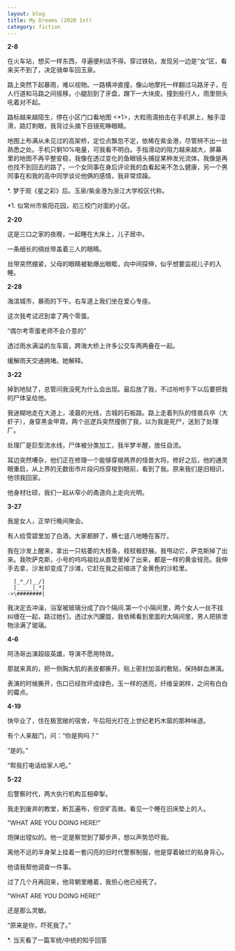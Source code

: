 ```yaml
---
layout: blog
title: My Dreams (2020 1st)
category: fiction
---
```


**2-8**

在火车站，想买一样东西，寻遍便利店不得。穿过铁轨，发现另一边是“女”区，看来买不到了，决定骑单车回玉泉。

路上突然下起暴雨，难以视物。一路横冲直撞，像山地摩托一样翻过马路牙子，在人行道和马路之间摇移。小腿刮到了牙盘，蹭下一大块皮。撞到些行人，雨里侧头吼着对不起。

路标越来越陌生，停在小区门口看地图 <\*1>，大粒雨滴拍击在手机屏上，触手湿滑，路灯刺眼，我背过头摘下目镜死睁眼睛。

地图上布满从未见过的高架桥，定位点飘忽不定，依稀在紫金港，尽管辨不出一丝熟悉之处。手机只剩10%电量，可我看不明白。手指滑动的阻力越来越大，屏幕里的地图不再平整安稳，我像在透过变化的鱼眼镜头捕捉某种发光流体。我像是再也找不到回去的路了，一个女同事在身后评论我的血看起来不怎么健康，另一个男同事在和我的高中同学谈论他俩的感情，我非常烦躁。

\*. 梦于观《星之彩》后。玉泉/紫金港为浙江大学校区代称。

\*1. 似常州市紫阳花园，初三校门对面的小区。

**2-20**

这是三口之家的夜晚，一起睡在大床上，儿子居中。

一条细长的绸丝带盖着三人的眼睛。

丝带突然绷紧，父母的眼睛被勒爆出眼眶，向中间探伸，似乎想要监视儿子的入睡。

**2-28**

海滨城市，暴雨的下午。右车道上我们坐在爱心专座。

这次我考试迟到拿了两个零蛋。

“偶尔考零蛋老师不会介意的”

透过雨水满溢的左车窗，跨海大桥上许多公交车两两叠在一起。

缓解雨天交通拥堵。她解释。

**3-22**

掉到地狱了，总管问我没死为什么会出现。最后放了我，不过吩咐手下以后要把我的尸体呈给他。

我迷糊地走在大道上，凌晨的光线，古城的石板路。路上走着列队的怪兽兵卒（大虾子），身穿黑金甲胄。两个巡逻兵突然撞倒了我，以为我是死尸，送到了处理厂。

处理厂是巨型流水线，尸体被分类加工，我半梦半醒，放任自流。

耳边突然嘈杂，他们正在修理一个能够穿梭两界的怪兽大将。修好之后，他的通灵眼重启，从上界的无数街市片段闪烁穿梭到眼前，看到了我。原来我们是旧相识，他领我回家。

他身材壮硕，我们一起从窄小的甬道向上走向光明。

**3-27**

我是女人，正举行晚间聚会。

有人给雪碧里加了白酒，大家都醉了，横七竖八地睡在客厅。

我在沙发上醒来，拿出一只枯萎的大枝条，枝杈极舒展。我甩动它，萨克斯掉了出来。我吹萨克斯，小号的呜呜祖拉从直管里掉了出来，都是一样的黄金锃亮。我伸手去拿，沙发却变成了沙滩，它赶在我之前缩进了金黄色的沙粒里。

```
  [_*_/|__/]
  [_____|_*]
->\########|
```

我决定去冲澡，浴室被玻璃分成了四个隔间.第一个小隔间里，两个女人一丝不挂纠缠在一起，路过她们，透过水汽朦胧，我依稀看到里面的大隔间里，男人把排泄物涂满了玻璃。


**4-6**

阿汤哥出演超级英雄，导演不愿用特效。

那就来真的，把一侧胸大肌的表皮都撕开。贴上密封加温的敷贴，保持鲜血淋漓。

表演的时候撕开，伤口已经败坏成绿色，玉一样的透亮，纤维呈粥样，之间有白白的霉点。

**4-19**

快毕业了，住在极宽敞的宿舍，午后阳光打在上世纪老朽木窗的那种味道。

有个人来敲门，问：“你是狗吗？”

“是的。”

“帮我打电话给家人吧。”

**5-22**

后警察时代，两大执行机构互相牵掣。

我走到废弃的教堂，断瓦遍布，但空旷高耸。看见一个睡在旧床垫上的人。

"WHAT ARE YOU DOING HERE!"

炮弹出镗似的。他一定是察觉到了脚步声，想以声势恐吓我。

离他不远的半身架上挂着一套闪亮的旧时代警察制服，他是穿着破烂的贴身背心。

他请我帮他调查一件事。

过了几个月再回来，他背朝里睡着，我担心他已经死了。

"WHAT ARE YOU DOING HERE!"

还是那么灵敏。

“原来是你，吓死我了。”


\*. 当天看了一篇军统/中统的知乎回答

